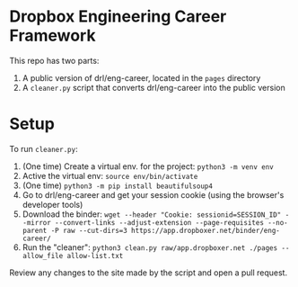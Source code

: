 # Dropbox Engineering Career Framework

This repo has two parts:

1. A public version of drl/eng-career, located in the `pages` directory
2. A `cleaner.py` script that converts drl/eng-career into the public version

# Setup

To run `cleaner.py`:

1. (One time) Create a virtual env. for the project: `python3 -m venv env`
2. Active the virtual env: `source env/bin/activate`
3. (One time) `python3 -m pip install beautifulsoup4`
3. Go to drl/eng-career and get your session cookie (using the browser's developer tools)
4. Download the binder: `wget --header "Cookie: sessionid=SESSION_ID" --mirror --convert-links
   --adjust-extension --page-requisites --no-parent -P raw --cut-dirs=3
   https://app.dropboxer.net/binder/eng-career/`
5. Run the "cleaner": `python3 clean.py raw/app.dropboxer.net ./pages --allow_file allow-list.txt`

Review any changes to the site made by the script and open a pull request.

